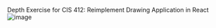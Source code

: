 Depth Exercise for CIS 412: Reimplement Drawing Application in React
![image](https://github.com/rosewang01/lab3-react/assets/51464298/f95012d2-2932-41e0-8fca-1aa2a62ef582)
